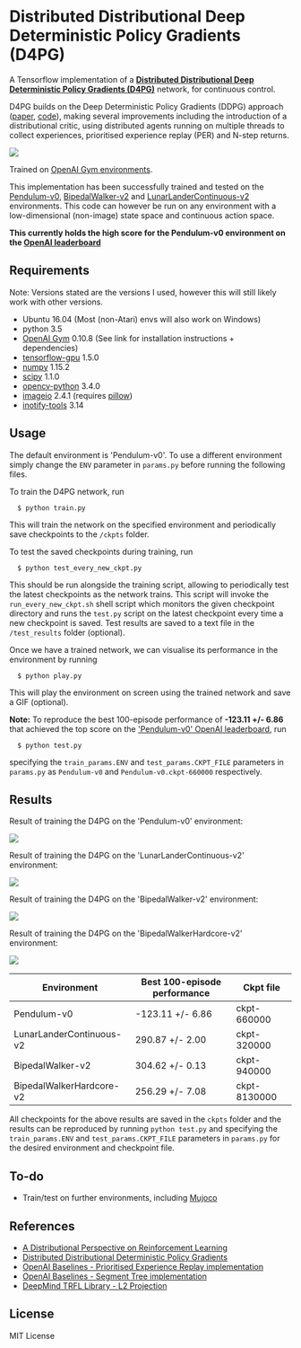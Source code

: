 # Distributed Distributional Deep Deterministic Policy Gradients (D4PG)
A Tensorflow implementation of a [**Distributed Distributional Deep Deterministic Policy Gradients (D4PG)**](https://arxiv.org/abs/1804.08617) network, for continuous control.

D4PG builds on the Deep Deterministic Policy Gradients (DDPG) approach ([paper](https://arxiv.org/pdf/1509.02971.pdf), [code](https://github.com/msinto93/DDPG)), making several improvements including the introduction of a distributional critic, using distributed agents running on multiple threads to collect experiences, prioritised experience replay (PER) and N-step returns.

![](http://wwdabney.gitlab.io/img/distributional_bellman.png)

Trained on [OpenAI Gym environments](https://gym.openai.com/envs).

This implementation has been successfully trained and tested on the [Pendulum-v0](https://gym.openai.com/envs/Pendulum-v0/), [BipedalWalker-v2](https://gym.openai.com/envs/BipedalWalker-v2/) and [LunarLanderContinuous-v2](https://gym.openai.com/envs/LunarLanderContinuous-v2/) environments. This code can however be run on any environment with a low-dimensional (non-image) state space and continuous action space.

**This currently holds the high score for the Pendulum-v0 environment on the [OpenAI leaderboard](https://github.com/openai/gym/wiki/Leaderboard#pendulum-v0)**

## Requirements
Note: Versions stated are the versions I used, however this will still likely work with other versions.

- Ubuntu 16.04 (Most (non-Atari) envs will also work on Windows)
- python 3.5
- [OpenAI Gym](https://github.com/openai/gym) 0.10.8 (See link for installation instructions + dependencies)
- [tensorflow-gpu](https://www.tensorflow.org/) 1.5.0
- [numpy](http://www.numpy.org/) 1.15.2
- [scipy](http://www.scipy.org/install.html) 1.1.0
- [opencv-python](http://opencv.org/) 3.4.0
- [imageio](http://imageio.github.io/) 2.4.1 (requires [pillow](https://python-pillow.org/))
- [inotify-tools](https://github.com/rvoicilas/inotify-tools/wiki) 3.14

## Usage
The default environment is 'Pendulum-v0'. To use a different environment simply change the `ENV` parameter in `params.py` before running the following files.

To train the D4PG network, run
```
  $ python train.py
```
This will train the network on the specified environment and periodically save checkpoints to the `/ckpts` folder.

To test the saved checkpoints during training, run
```
  $ python test_every_new_ckpt.py
```
This should be run alongside the training script, allowing to periodically test the latest checkpoints as the network trains. This script will invoke the `run_every_new_ckpt.sh` shell script which monitors the given checkpoint directory and runs the `test.py` script on the latest checkpoint every time a new checkpoint is saved. Test results are saved to a text file in the `/test_results` folder (optional).

Once we have a trained network, we can visualise its performance in the environment by running
```
  $ python play.py
```
This will play the environment on screen using the trained network and save a GIF (optional).

**Note:** To reproduce the best 100-episode performance of **-123.11 +/- 6.86** that achieved the top score on the ['Pendulum-v0' OpenAI leaderboard](https://github.com/openai/gym/wiki/Leaderboard#pendulum-v0), run
```
  $ python test.py
```
specifying the `train_params.ENV` and `test_params.CKPT_FILE` parameters in `params.py` as `Pendulum-v0` and `Pendulum-v0.ckpt-660000` respectively.

## Results
Result of training the D4PG on the 'Pendulum-v0' environment:

![](/video/Pendulum-v0.gif)

Result of training the D4PG on the 'LunarLanderContinuous-v2' environment:

![](/video/LunarLanderContinuous-v2.gif)

Result of training the D4PG on the 'BipedalWalker-v2' environment:

![](/video/BipedalWalker-v2.gif)

Result of training the D4PG on the 'BipedalWalkerHardcore-v2' environment:

![](/video/BipedalWalkerHardcore-v2.gif)

| **Environment**           | **Best 100-episode performance** | **Ckpt file** |
|---------------------------|----------------------------------|---------------|
| Pendulum-v0               |  -123.11 +/- 6.86                | ckpt-660000   |
| LunarLanderContinuous-v2  |   290.87 +/- 2.00                | ckpt-320000   |
| BipedalWalker-v2          |   304.62 +/- 0.13                | ckpt-940000   |
| BipedalWalkerHardcore-v2  |   256.29 +/- 7.08                | ckpt-8130000  |

All checkpoints for the above results are saved in the `ckpts` folder and the results can be reproduced by running `python test.py` and specifying the `train_params.ENV` and `test_params.CKPT_FILE` parameters in `params.py` for the desired environment and checkpoint file.

## To-do
- Train/test on further environments, including [Mujoco](http://www.mujoco.org/)

## References
- [A Distributional Perspective on Reinforcement Learning](http://wwdabney.gitlab.io/publication/distributional-perspective/)
- [Distributed Distributional Deterministic Policy Gradients](https://arxiv.org/abs/1804.08617)
- [OpenAI Baselines - Prioritised Experience Replay implementation](https://github.com/openai/baselines/blob/master/baselines/deepq/replay_buffer.py)
- [OpenAI Baselines - Segment Tree implementation](https://github.com/openai/baselines/blob/master/baselines/common/segment_tree.py)
- [DeepMind TRFL Library - L2 Projection](https://github.com/deepmind/trfl/blob/master/trfl/dist_value_ops.py)
## License
MIT License

